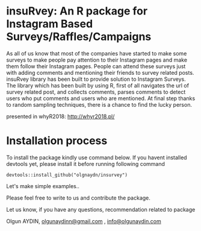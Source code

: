 # insuRvey: An R package for Instagram Based Surveys/Raffles/Campaigns


As all of us know that most of the companies have started to make some surveys to make people pay attention to their Instagram pages and make them follow their Instagram pages. People can attend these surveys just with adding comments and mentioning their friends to survey related posts. 
insuRvey library has been built to provide solution to Instagram Surveys. The library which has been built by using R,  first of all navigates the url of survey related post, and collects comments, parses comments to detect users who put comments and users who are mentioned. At final step thanks to random sampling techniques, there is a chance to find the lucky person.


presented in whyR2018: http://whyr2018.pl/


# Installation process

To install the package kindly use command below.
If you havent installed devtools yet, please install it before running following command

```
devtools::install_github("olgnaydn/insurvey")
```

Let's make simple examples..

Please feel free to write to us and contribute the package.

Let us know, if you have any questions, recommendation related to package

Olgun AYDIN, olgunaydinn@gmail.com , info@olgunaydin.com
